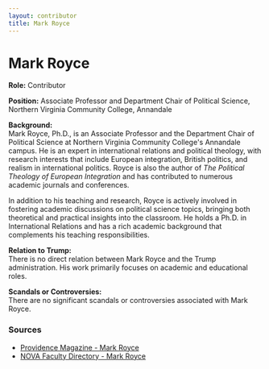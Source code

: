 ```yaml
---
layout: contributor  
title: Mark Royce
---
```


# Mark Royce

**Role:** Contributor

**Position:** Associate Professor and Department Chair of Political Science, Northern Virginia Community College, Annandale

**Background:**  
Mark Royce, Ph.D., is an Associate Professor and the Department Chair of Political Science at Northern Virginia Community College's Annandale campus. He is an expert in international relations and political theology, with research interests that include European integration, British politics, and realism in international politics. Royce is also the author of *The Political Theology of European Integration* and has contributed to numerous academic journals and conferences.

In addition to his teaching and research, Royce is actively involved in fostering academic discussions on political science topics, bringing both theoretical and practical insights into the classroom. He holds a Ph.D. in International Relations and has a rich academic background that complements his teaching responsibilities.

**Relation to Trump:**  
There is no direct relation between Mark Royce and the Trump administration. His work primarily focuses on academic and educational roles.

**Scandals or Controversies:**  
There are no significant scandals or controversies associated with Mark Royce.

### Sources
- [Providence Magazine - Mark Royce](https://providencemag.com/authors/mark-r-royce/)
- [NOVA Faculty Directory - Mark Royce](https://www.nvcc.edu/about/directory/Details?firstName=Mark&lastName=Royce&campus=Annandale)
